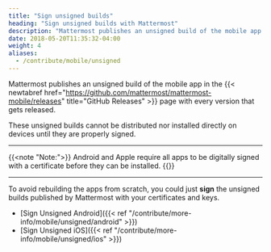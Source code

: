 ```yaml
---
title: "Sign unsigned builds"
heading: "Sign unsigned builds with Mattermost"
description: "Mattermost publishes an unsigned build of the mobile app in the GitHub Releases page with every version that gets released."
date: 2018-05-20T11:35:32-04:00
weight: 4
aliases:
  - /contribute/mobile/unsigned
---
```


Mattermost publishes an unsigned build of the mobile app in the {{< newtabref href="https://github.com/mattermost/mattermost-mobile/releases" title="GitHub Releases" >}} page with every version that gets released.

These unsigned builds cannot be distributed nor installed directly on devices until they are properly signed.

---
{{<note "Note:">}}
Android and Apple require all apps to be digitally signed with a certificate before they can be installed.
{{</note>}}

---

To avoid rebuilding the apps from scratch, you could just **sign** the unsigned builds published by Mattermost with your certificates and keys.

- [Sign Unsigned Android]({{< ref "/contribute/more-info/mobile/unsigned/android" >}})
- [Sign Unsigned iOS]({{< ref "/contribute/more-info/mobile/unsigned/ios" >}})
